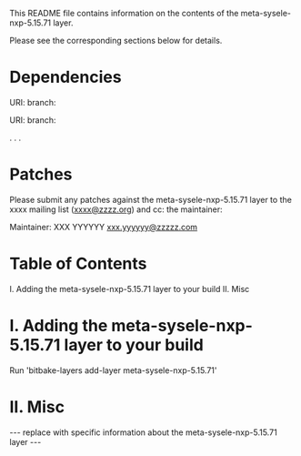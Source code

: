 This README file contains information on the contents of the meta-sysele-nxp-5.15.71 layer.

Please see the corresponding sections below for details.

Dependencies
============

  URI: <first dependency>
  branch: <branch name>

  URI: <second dependency>
  branch: <branch name>

  .
  .
  .

Patches
=======

Please submit any patches against the meta-sysele-nxp-5.15.71 layer to the xxxx mailing list (xxxx@zzzz.org)
and cc: the maintainer:

Maintainer: XXX YYYYYY <xxx.yyyyyy@zzzzz.com>

Table of Contents
=================

  I. Adding the meta-sysele-nxp-5.15.71 layer to your build
 II. Misc


I. Adding the meta-sysele-nxp-5.15.71 layer to your build
=================================================

Run 'bitbake-layers add-layer meta-sysele-nxp-5.15.71'

II. Misc
========

--- replace with specific information about the meta-sysele-nxp-5.15.71 layer ---
